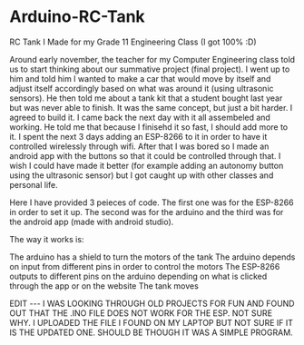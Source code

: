 # Arduino-RC-Tank
RC Tank I Made for my Grade 11 Engineering Class (I got 100% :D)

Around early november, the teacher for my Computer Engineering class told us to start thinking about our summative project (final project). 
I went up to him and told him I wanted to make a car that would move by itself and adjust itself accordingly based on what was around it
(using ultrasonic sensors). He then told me about a tank kit that a student bought last year but was never able to finish. It was the same
concept, but just a bit harder. I agreed to build it. I came back the next day with it all assembeled and working. He told me that because
I finisehd it so fast, I should add more to it. I spent the next 3 days adding an ESP-8266 to it in order to have it controlled wirelessly
through wifi. After that I was bored so I made an android app with the buttons so that it could be controlled through that. I wish I could
have made it better (for example adding an autonomy button using the ultrasonic sensor) but I got caught up with other classes and personal
life.

Here I have provided 3 peieces of code. The first one was for the ESP-8266 in order to set it up. The second was for the arduino and the third
was for the android app (made with android studio).

The way it works is:

The arduino has a shield to turn the motors of the tank
The arduino depends on input from different pins in order to control the motors
The ESP-8266 outputs to different pins on the arduino depending on what is clicked through the app or on the website
The tank moves



EDIT --- I WAS LOOKING THROUGH OLD PROJECTS FOR FUN AND FOUND OUT THAT THE .INO FILE DOES NOT WORK FOR THE ESP. NOT SURE WHY. I UPLOADED THE FILE I FOUND ON MY LAPTOP BUT NOT SURE IF IT IS THE UPDATED ONE. SHOULD BE THOUGH IT WAS A SIMPLE PROGRAM.

